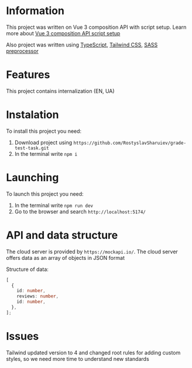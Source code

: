 # Information

This project was written on Vue 3 composition API with script setup.
Learn more about [Vue 3 composition API script setup](https://vuejs.org/api/sfc-script-setup.html#script-setup)

Also project was written using [TypeScript](https://www.typescriptlang.org/), [Tailwind CSS](https://tailwindcss.com/), [SASS preprocessor](https://sass-lang.com/)

# Features

This project contains internalization (EN, UA)

# Instalation

To install this project you need:

1. Download project using `https://github.com/RostyslavSharuiev/grade-test-task.git`
2. In the terminal write `npm i`

# Launching

To launch this project you need:

1. In the terminal write `npm run dev`
2. Go to the browser and search `http://localhost:5174/`

# API and data structure

The cloud server is provided by `https://mockapi.io/`.
The cloud server offers data as an array of objects in JSON format

Structure of data:

```ts
[
  {
    id: number,
    reviews: number,
    id: number,
  },
];
```

# Issues

Tailwind updated version to 4 and changed root rules for adding custom styles, so we need more time to understand new standards
